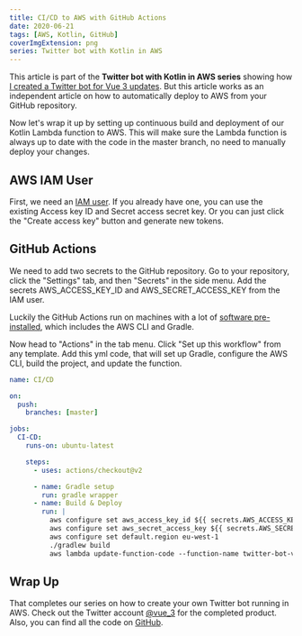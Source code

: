 ```yaml
---
title: CI/CD to AWS with GitHub Actions
date: 2020-06-21
tags: [AWS, Kotlin, GitHub]
coverImgExtension: png
series: Twitter bot with Kotlin in AWS
---
```


This article is part of the **Twitter bot with Kotlin in AWS series** showing how [I created a Twitter bot for Vue 3 updates](/dev-blog/twitter-bot-vue-3-updates.html). But this article works as an independent article on how to automatically deploy to AWS from your GitHub repository.

Now let's wrap it up by setting up continuous build and deployment of our Kotlin Lambda function to AWS. This will make sure the Lambda function is always up to date with the code in the master branch, no need to manually deploy your changes.

## AWS IAM User

First, we need an [IAM user](https://docs.aws.amazon.com/IAM/latest/UserGuide/getting-started_create-admin-group.html). If you already have one, you can use the existing Access key ID and Secret access secret key. Or you can just click the "Create access key" button and generate new tokens.

## GitHub Actions

We need to add two secrets to the GitHub repository. Go to your repository, click the "Settings" tab, and then "Secrets" in the side menu. Add the secrets AWS_ACCESS_KEY_ID and AWS_SECRET_ACCESS_KEY from the IAM user.

Luckily the GitHub Actions run on machines with a lot of [software pre-installed](https://github.com/actions/virtual-environments/blob/master/images/linux/Ubuntu1804-README.md), which includes the AWS CLI and Gradle.

Now head to "Actions" in the tab menu. Click "Set up this workflow" from any template. Add this yml code, that will set up Gradle, configure the AWS CLI, build the project, and update the function.

```yaml
name: CI/CD

on:
  push:
    branches: [master]

jobs:
  CI-CD:
    runs-on: ubuntu-latest

    steps:
      - uses: actions/checkout@v2

      - name: Gradle setup
        run: gradle wrapper
      - name: Build & Deploy
        run: |
          aws configure set aws_access_key_id ${{ secrets.AWS_ACCESS_KEY_ID }}
          aws configure set aws_secret_access_key ${{ secrets.AWS_SECRET_ACCESS_KEY }}
          aws configure set default.region eu-west-1
          ./gradlew build
          aws lambda update-function-code --function-name twitter-bot-vue-3 --zip-file fileb://build/libs/twitter-bot-vue-3.jar
```

## Wrap Up

That completes our series on how to create your own Twitter bot running in AWS. Check out the Twitter account [@vue_3](https://twitter.com/vue_3) for the completed product. Also, you can find all the code on [GitHub](https://github.com/gautemo/twitter-bot-vue-3).
